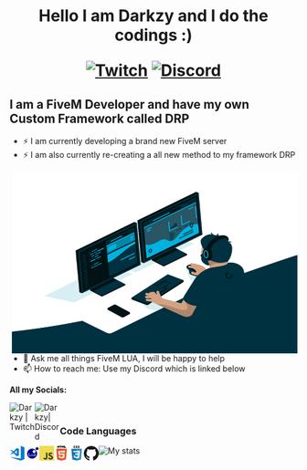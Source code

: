 <h1 align="center">Hello I am Darkzy and I do the codings :)
 

[![Twitch](https://img.shields.io/badge/twitch-%239146FF.svg?&style=for-the-badge&logo=twitch&logoColor=white)][twitch]
[![Discord](https://img.shields.io/discord/340568729634996225?label=Discord&logo=Discord)][discord]

## I am a FiveM Developer and have my own Custom Framework called DRP

- ⚡ I am currently developing a brand new FiveM server
- ⚡ I am also currently re-creating a all new method to my framework DRP

<img align="right" alt="GIF" src="https://github.com/OfficialDarkzy/OfficialDarkzy/blob/main/code.gif?raw=true" width="500" height="320" />

- 💬 Ask me all things FiveM LUA, I will be happy to help
- 📫 How to reach me: Use my Discord which is linked below

**All my Socials:**

[<img align="left" alt="Darkzy | Twitch" width="44px" src="https://img.icons8.com/fluent/2x/twitch.png" />][twitch]
[<img align="left" alt="Darkzy| Discord" width="44px" src="https://i.ibb.co/YtNhB1V/icons8-discord-new-logo-48.png" />][discord]

</br>

### Code Languages

<img align="left" alt="Visual Studio Code" width="26px" src="https://raw.githubusercontent.com/github/explore/80688e429a7d4ef2fca1e82350fe8e3517d3494d/topics/visual-studio-code/visual-studio-code.png" />
<img align="left" alt="Lua" width="26px" src="https://raw.githubusercontent.com/github/explore/80688e429a7d4ef2fca1e82350fe8e3517d3494d/topics/lua/lua.png" />
<img align="left" alt="JavaScript" width="26px" src="https://raw.githubusercontent.com/github/explore/80688e429a7d4ef2fca1e82350fe8e3517d3494d/topics/javascript/javascript.png" />
<img align="left" alt="HTML5" width="26px" src="https://raw.githubusercontent.com/github/explore/80688e429a7d4ef2fca1e82350fe8e3517d3494d/topics/html/html.png" />
<img align="left" alt="CSS3" width="26px" src="https://raw.githubusercontent.com/github/explore/80688e429a7d4ef2fca1e82350fe8e3517d3494d/topics/css/css.png" />
<img align="left" alt="GitHub" width="26px" src="https://raw.githubusercontent.com/github/explore/78df643247d429f6cc873026c0622819ad797942/topics/github/github.png" />


![My stats](https://github-readme-stats.vercel.app/api?username=OfficialDarkzy&show_icons=true&count_private=true)


[discord]: https://discord.gg/QTuvsPd
[twitch]: https://www.twitch.tv/theofficialldarkzy
